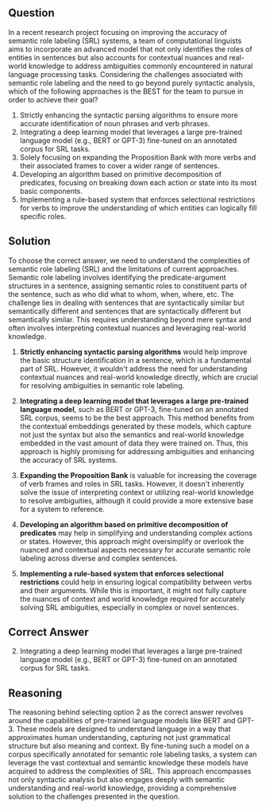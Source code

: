 ## Question
In a recent research project focusing on improving the accuracy of semantic role labeling (SRL) systems, a team of computational linguists aims to incorporate an advanced model that not only identifies the roles of entities in sentences but also accounts for contextual nuances and real-world knowledge to address ambiguities commonly encountered in natural language processing tasks. Considering the challenges associated with semantic role labeling and the need to go beyond purely syntactic analysis, which of the following approaches is the BEST for the team to pursue in order to achieve their goal?

1. Strictly enhancing the syntactic parsing algorithms to ensure more accurate identification of noun phrases and verb phrases.
2. Integrating a deep learning model that leverages a large pre-trained language model (e.g., BERT or GPT-3) fine-tuned on an annotated corpus for SRL tasks.
3. Solely focusing on expanding the Proposition Bank with more verbs and their associated frames to cover a wider range of sentences.
4. Developing an algorithm based on primitive decomposition of predicates, focusing on breaking down each action or state into its most basic components.
5. Implementing a rule-based system that enforces selectional restrictions for verbs to improve the understanding of which entities can logically fill specific roles.

## Solution

To choose the correct answer, we need to understand the complexities of semantic role labeling (SRL) and the limitations of current approaches. Semantic role labeling involves identifying the predicate-argument structures in a sentence, assigning semantic roles to constituent parts of the sentence, such as who did what to whom, when, where, etc. The challenge lies in dealing with sentences that are syntactically similar but semantically different and sentences that are syntactically different but semantically similar. This requires understanding beyond mere syntax and often involves interpreting contextual nuances and leveraging real-world knowledge.

1. **Strictly enhancing syntactic parsing algorithms** would help improve the basic structure identification in a sentence, which is a fundamental part of SRL. However, it wouldn't address the need for understanding contextual nuances and real-world knowledge directly, which are crucial for resolving ambiguities in semantic role labeling.

2. **Integrating a deep learning model that leverages a large pre-trained language model**, such as BERT or GPT-3, fine-tuned on an annotated SRL corpus, seems to be the best approach. This method benefits from the contextual embeddings generated by these models, which capture not just the syntax but also the semantics and real-world knowledge embedded in the vast amount of data they were trained on. Thus, this approach is highly promising for addressing ambiguities and enhancing the accuracy of SRL systems.

3. **Expanding the Proposition Bank** is valuable for increasing the coverage of verb frames and roles in SRL tasks. However, it doesn't inherently solve the issue of interpreting context or utilizing real-world knowledge to resolve ambiguities, although it could provide a more extensive base for a system to reference.

4. **Developing an algorithm based on primitive decomposition of predicates** may help in simplifying and understanding complex actions or states. However, this approach might oversimplify or overlook the nuanced and contextual aspects necessary for accurate semantic role labeling across diverse and complex sentences.

5. **Implementing a rule-based system that enforces selectional restrictions** could help in ensuring logical compatibility between verbs and their arguments. While this is important, it might not fully capture the nuances of context and world knowledge required for accurately solving SRL ambiguities, especially in complex or novel sentences.

## Correct Answer

2. Integrating a deep learning model that leverages a large pre-trained language model (e.g., BERT or GPT-3) fine-tuned on an annotated corpus for SRL tasks.

## Reasoning

The reasoning behind selecting option 2 as the correct answer revolves around the capabilities of pre-trained language models like BERT and GPT-3. These models are designed to understand language in a way that approximates human understanding, capturing not just grammatical structure but also meaning and context. By fine-tuning such a model on a corpus specifically annotated for semantic role labeling tasks, a system can leverage the vast contextual and semantic knowledge these models have acquired to address the complexities of SRL. This approach encompasses not only syntactic analysis but also engages deeply with semantic understanding and real-world knowledge, providing a comprehensive solution to the challenges presented in the question.